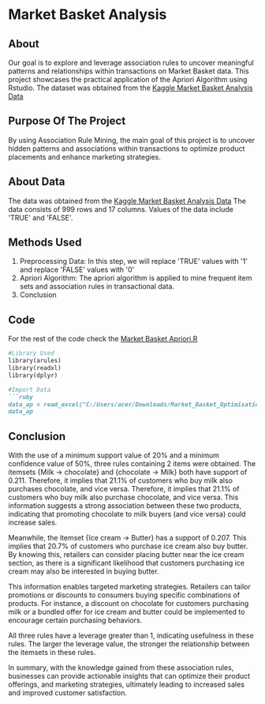 # Market Basket Analysis

## About
Our goal is to explore and leverage association rules to uncover meaningful patterns and relationships within transactions on Market Basket data. This project showcases the practical application of the Apriori Algorithm using Rstudio. The dataset was obtained from the [Kaggle Market Basket Analysis Data](https://www.kaggle.com/datasets/ahmtcnbs/datasets-for-appiori)

## Purpose Of The Project
By using Association Rule Mining, the main goal of this project is to uncover hidden patterns and associations within transactions to optimize product placements and enhance marketing strategies.

## About Data
The data was obtained from the [Kaggle Market Basket Analysis Data](https://www.kaggle.com/datasets/ahmtcnbs/datasets-for-appiori) The data consists of 999 rows and 17 columns. Values of the data include 'TRUE' and 'FALSE'.

## Methods Used
1. Preprocessing Data: In this step, we will replace 'TRUE' values with '1' and replace 'FALSE' values with '0'
2. Apriori Algorithm: The apriori algorithm is applied to mine frequent item sets and association rules in transactional data.
3. Conclusion

## Code
For the rest of the code check the [Market Basket Apriori.R](https://github.com/kaylaisya/MarketBasketAnalysis/blob/main/MarketBasketApriori.R)
```ruby
#Library Used
library(arules)
library(readxl)
library(dplyr)

#Import Data
```ruby
data_ap = read_excel("C:/Users/acer/Downloads/Market_Basket_Optimisation.xlsx")[,2:17]
data_ap
```

## Conclusion
With the use of a minimum support value of 20% and a minimum confidence value of 50%, three rules containing 2 items were obtained. The itemsets {Milk → chocolate} and {chocolate → Milk} both have support of 0.211. Therefore, it implies that 21.1% of customers who buy milk also purchases chocolate, and vice versa. Therefore, it implies that 21.1% of customers who buy milk also purchase chocolate, and vice versa. This information suggests a strong association between these two products, indicating that promoting chocolate to milk buyers (and vice versa) could increase sales.

Meanwhile, the itemset {Ice cream → Butter} has a support of 0.207. This implies that 20.7% of customers who purchase ice cream also buy butter. By knowing this, retailers can consider placing butter near the ice cream section, as there is a significant likelihood that customers purchasing ice cream may also be interested in buying butter.

This information enables targeted marketing strategies. Retailers can tailor promotions or discounts to consumers buying specific combinations of products. For instance, a discount on chocolate for customers purchasing milk or a bundled offer for ice cream and butter could be implemented to encourage certain purchasing behaviors.

All three rules have a leverage greater than 1, indicating usefulness in these rules. The larger the leverage value, the stronger the relationship between the itemsets in these rules.

In summary, with the knowledge gained from these association rules, businesses can provide actionable insights that can optimize their product offerings, and marketing strategies, ultimately leading to increased sales and improved customer satisfaction.
